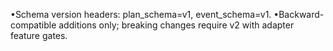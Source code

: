 •Schema version headers: plan_schema=v1, event_schema=v1.
•Backward-compatible additions only; breaking changes require v2 with adapter feature gates.

